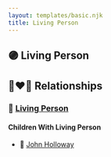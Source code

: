 ```yaml
---
layout: templates/basic.njk
title: Living Person
---
```

## 🟣 Living Person

## 👩‍❤️‍👨 Relationships

### 🔵 [Living Person](/people/9/99720622)

#### Children With Living Person
* 🔵 [John Holloway](/people/9/96991309)